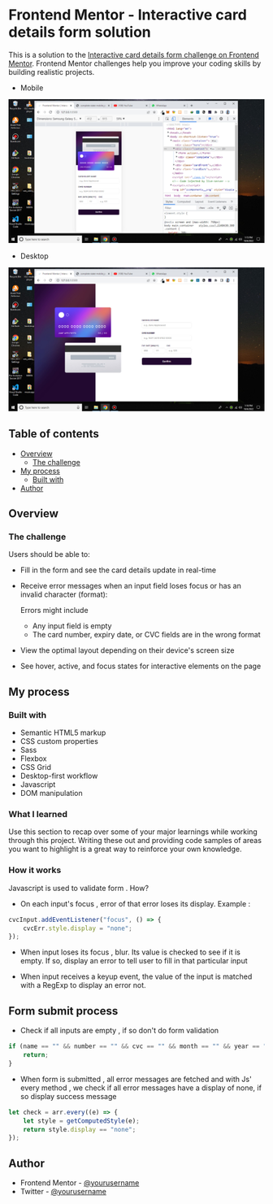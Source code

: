 # Frontend Mentor - Interactive card details form solution

This is a solution to the [Interactive card details form challenge on Frontend Mentor](https://www.frontendmentor.io/challenges/interactive-card-details-form-XpS8cKZDWw). Frontend Mentor challenges help you improve your coding skills by building realistic projects.

-   Mobile

![Mobile display](./images/mobile.jpg)

-   Desktop

![Desktop display](./images/desktop.jpg)

## Table of contents

-   [Overview](#overview)
    -   [The challenge](#the-challenge)
-   [My process](#my-process)
    -   [Built with](#built-with)
-   [Author](#author)

## Overview

### The challenge

Users should be able to:

-   Fill in the form and see the card details update in real-time
-   Receive error messages when an input field loses focus or has an invalid character (format):

    Errors might include

    -   Any input field is empty
    -   The card number, expiry date, or CVC fields are in the wrong format

-   View the optimal layout depending on their device's screen size
-   See hover, active, and focus states for interactive elements on the page

## My process

### Built with

-   Semantic HTML5 markup
-   CSS custom properties
-   Sass
-   Flexbox
-   CSS Grid
-   Desktop-first workflow
-   Javascript
-   DOM manipulation

### What I learned

Use this section to recap over some of your major learnings while working through this project. Writing these out and providing code samples of areas you want to highlight is a great way to reinforce your own knowledge.

### How it works

Javascript is used to validate form . How?

-   On each input's focus , error of that error loses its display. Example :

```js
cvcInput.addEventListener("focus", () => {
	cvcErr.style.display = "none";
});
```

-   When input loses its focus , blur. Its value is checked to see if it is empty. If so, display an error to tell user to fill in that particular input

-   When input receives a keyup event, the value of the input is matched with a RegExp to display an error not.

## Form submit process

-   Check if all inputs are empty , if so don't do form validation

```js
if (name == "" && number == "" && cvc == "" && month == "" && year == "") {
	return;
}
```

-   When form is submitted , all error messages are fetched and with Js' every method , we check if all error messages have a display of none, if so display success message

```js
let check = arr.every((e) => {
	let style = getComputedStyle(e);
	return style.display == "none";
});
```

## Author

-   Frontend Mentor - [@yourusername](https://www.frontendmentor.io/profile/scyre27)
-   Twitter - [@yourusername](https://www.twitter.com/scyre27)

